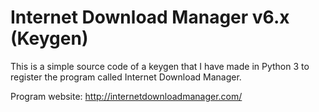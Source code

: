 # Internet Download Manager v6.x (Keygen)

This is a simple source code of a keygen that I have made in Python 3 to register the program called Internet Download Manager.

Program website: http://internetdownloadmanager.com/
